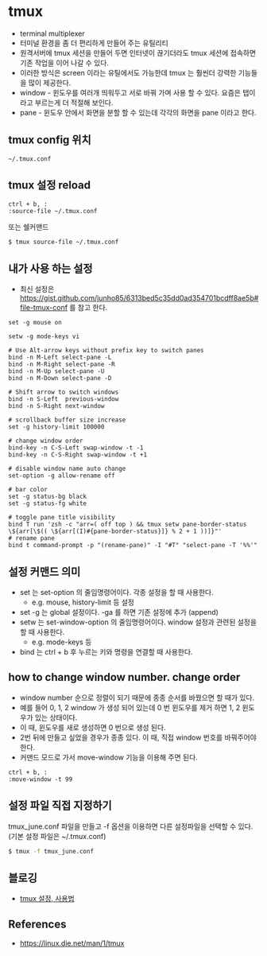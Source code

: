 # tmux
* terminal multiplexer
* 터미널 환경을 좀 더 편리하게 만들어 주는 유틸리티
* 원격서버에 tmux 세션을 만들어 두면 인터넷이 끊기더라도 tmux 세션에 접속하면 기존 작업을 이어 나갈 수 있다.
* 이러한 방식은 screen 이라는 유틸에서도 가능한데 tmux 는 훨씬더 강력한 기능들을 많이 제공한다.
* window - 윈도우를 여러개 띄워두고 서로 바꿔 가며 사용 할 수 있다. 요즘은 탭이라고 부르는게 더 적절해 보인다.
* pane - 윈도우 안에서 화면을 분할 할 수 있는데 각각의 화면을 pane 이라고 한다.

## tmux config 위치
```
~/.tmux.conf
```

## tmux 설정 reload
```
ctrl + b, :
:source-file ~/.tmux.conf
```

또는 쉘커맨드
```bash
$ tmux source-file ~/.tmux.conf
```

## 내가 사용 하는 설정
* 최신 설정은 https://gist.github.com/junho85/6313bed5c35dd0ad354701bcdff8ae5b#file-tmux-conf 를 참고 한다.
```
set -g mouse on

setw -g mode-keys vi

# Use Alt-arrow keys without prefix key to switch panes
bind -n M-Left select-pane -L
bind -n M-Right select-pane -R
bind -n M-Up select-pane -U
bind -n M-Down select-pane -D

# Shift arrow to switch windows
bind -n S-Left  previous-window
bind -n S-Right next-window

# scrollback buffer size increase
set -g history-limit 100000

# change window order
bind-key -n C-S-Left swap-window -t -1
bind-key -n C-S-Right swap-window -t +1

# disable window name auto change
set-option -g allow-rename off

# bar color
set -g status-bg black
set -g status-fg white

# toggle pane title visibility
bind T run 'zsh -c "arr=( off top ) && tmux setw pane-border-status \${arr[\$(( \${arr[(I)#{pane-border-status}]} % 2 + 1 ))]}"'
# rename pane
bind t command-prompt -p "(rename-pane)" -I "#T" "select-pane -T '%%'"
```

## 설정 커맨드 의미
* set 는 set-option 의 줄임명령어이다. 각종 설정을 할 때 사용한다.
  * e.g. mouse, history-limit 등 설정 
* set -g 는 global 설정이다. -ga 를 하면 기존 설정에 추가 (append)
* setw 는 set-window-option 의 줄임명령어이다. window 설정과 관련된 설정을 할 때 사용한다.
  * e.g. mode-keys 등
* bind 는 ctrl + b 후 누르는 키와 명령을 연결할 때 사용한다.

## how to change window number. change order
* window number 순으로 정렬이 되기 때문에 종종 순서를 바꿨으면 할 때가 있다.
* 예를 들어 0, 1, 2 window 가 생성 되어 있는데 0 번 윈도우를 제거 하면 1, 2 윈도우가 있는 상태이다.
* 이 때, 윈도우를 새로 생성하면 0 번으로 생성 된다.
* 2번 뒤에 만들고 싶었을 경우가 종종 있다. 이 때, 직접 window 번호를 바꿔주어야 한다.
* 커맨드 모드로 가서 move-window 기능을 이용해 주면 된다.
```
ctrl + b, :
:move-window -t 99
```

## 설정 파일 직접 지정하기
tmux_june.conf 파일을 만들고 -f 옵션을 이용하면 다른 설정파일을 선택할 수 있다. (기본 설정 파일은 ~/.tmux.conf)
```bash
$ tmux -f tmux_june.conf
```

## 블로깅
* [tmux 설정, 사용법](http://junho85.pe.kr/320)

## References
* https://linux.die.net/man/1/tmux